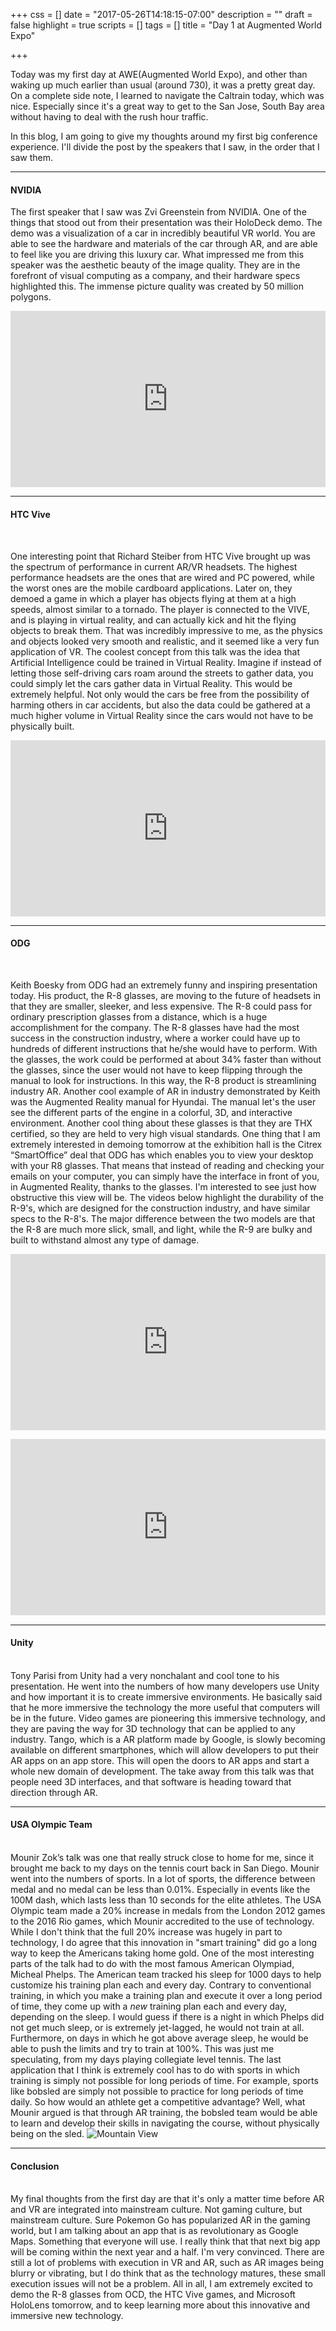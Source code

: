 +++
css = []
date = "2017-05-26T14:18:15-07:00"
description = ""
draft = false
highlight = true
scripts = []
tags = []
title = "Day 1 at Augmented World Expo"

+++




Today was my first day at AWE(Augmented World Expo), and other than waking up much earlier than usual (around 730), it was a pretty great day. On a complete side note, I learned to navigate the Caltrain today, which was nice. Especially since it's a great way to get to the San Jose, South Bay area without having to deal with the rush hour traffic.

In this blog, I am going to give my thoughts around my first big conference experience. I'll divide the post by the speakers that I saw, in the order that I saw them.
<hr>
<h4 id="setup">NVIDIA</h4>

The first speaker that I saw was Zvi Greenstein from NVIDIA. One of the things that stood out from their presentation was their HoloDeck demo. The demo was a visualization of a car in incredibly beautiful VR world. You are able to see the hardware and materials of the car through AR, and are able to feel like you are driving this luxury car. What impressed me from this speaker was the aesthetic beauty of the image quality. They are in the forefront of visual computing as a company, and their hardware specs highlighted this. The immense picture quality was created by 50 million polygons.

<div style="width:100%;height:0;padding-bottom:56%;position:relative;"><iframe src="https://giphy.com/embed/RcpsQ0Y5ytyIU" width="100%" height="100%" style="position:absolute" frameBorder="0" class="giphy-embed" allowFullScreen></iframe></div>
<hr>

<!-- <video id="sampleMovie" src="../../img/holodeck.MOV" controls></video>
<hr> -->

<h4 id="setup">HTC Vive</h4>
<br>

One interesting point that Richard Steiber from HTC Vive brought up was the spectrum of performance in current AR/VR headsets. The highest performance headsets are the ones that are wired and PC powered, while the worst ones are the mobile cardboard applications. Later on, they demoed a game in which a player has objects flying at them at a high speeds, almost similar to a tornado. The player is connected to the VIVE, and is playing in virtual reality, and can actually kick and hit the flying objects to break them. That was incredibly impressive to me, as the physics and objects looked very smooth and realistic, and it seemed like a very fun application of VR. The coolest concept from this talk was the idea that Artificial Intelligence could be trained in Virtual Reality. Imagine if instead of letting those self-driving cars roam around the streets to gather data, you could simply let the cars gather data in Virtual Reality. This would be extremely helpful. Not only would the cars be free from the possibility of harming others in car accidents, but also the data could be gathered at a much higher volume in Virtual Reality since the cars would not have to be physically built.
<br>

<div style="width:100%;height:0;padding-bottom:56%;position:relative;"><iframe src="https://giphy.com/embed/wDjLUqy2RugWk" width="100%" height="100%" style="position:absolute" frameBorder="0" class="giphy-embed" allowFullScreen></iframe></div>
<hr>

<!-- <video id="sampleMovie" src="../../img/htcVive.MOV" controls></video>
<hr> -->

<h4 id="setup">ODG</h4>
<br>

Keith Boesky from ODG had an extremely funny and inspiring presentation today. His product, the R-8 glasses, are moving to the future of headsets in that they are smaller, sleeker, and less expensive. The R-8 could pass for ordinary prescription glasses from a distance, which is a huge accomplishment for the company. The R-8 glasses have had the most success in the construction industry, where a worker could have up to hundreds of different instructions that he/she would have to perform. With the glasses, the work could be performed at about 34% faster than without the glasses, since the user would not have to keep flipping through the manual to look for instructions. In this way, the R-8 product is streamlining industry AR. Another cool example of AR in industry demonstrated by Keith was the Augmented Reality manual for Hyundai. The manual let's the user see the different parts of the engine in a colorful, 3D, and interactive environment. Another cool thing about these glasses is that they are THX certified, so they are held to very high visual standards. One thing that I am extremely interested in demoing tomorrow at the exhibition hall is the Citrex “SmartOffice” deal that ODG has which enables you to view your desktop with your R8 glasses. That means that instead of reading and checking your emails on your computer, you can simply have the interface in front of you, in Augmented Reality, thanks to the glasses. I'm interested to see just how obstructive this view will be. The videos below highlight the durability of the R-9's, which are designed for the construction industry, and have similar specs to the R-8's. The major difference between the two models are that the R-8 are much more slick, small, and light, while the R-9 are bulky and built to withstand almost any type of damage.

<div style="width:100%;height:0;padding-bottom:56%;position:relative;"><iframe src="https://giphy.com/embed/rQId1sZtyuOTm" width="100%" height="100%" style="position:absolute" frameBorder="0" class="giphy-embed" allowFullScreen></iframe></div><p>

<div style="width:100%;height:0;padding-bottom:56%;position:relative;"><iframe src="https://giphy.com/embed/QmT4PQVUZ2taw" width="100%" height="100%" style="position:absolute" frameBorder="0" class="giphy-embed" allowFullScreen></iframe></div><p>

<!-- <video id="sampleMovie" src="../../img/r8.MOV" controls></video> -->

<hr>

<h4 id="setup">Unity</h4>
<br>
Tony Parisi from Unity had a very nonchalant and cool tone to his presentation. He went into the numbers of how many developers use Unity and how important it is to create immersive environments. He basically said that he more immersive the technology the more useful that computers will be in the future. Video games are pioneering this immersive technology, and they are paving the way for 3D technology that can be applied to any industry. Tango, which is a AR platform made by Google, is slowly becoming available on different smartphones, which will allow developers to put their AR apps on an app store. This will open the doors to AR apps and start a whole new domain of development. The take away from this talk was that people need 3D interfaces, and that software is heading toward that direction through AR.
<hr>

<h4 id="setup">USA Olympic Team</h4>
<br>
Mounir Zok’s talk was one that really struck close to home for me, since it brought me back to my days on the tennis court back in San Diego. Mounir went into the numbers of sports. In a lot of sports, the difference between medal and no medal can be less than 0.01%. Especially in events like the 100M dash, which lasts less than 10 seconds for the elite athletes. The USA Olympic team made a 20% increase in medals from the London 2012 games to the 2016 Rio games, which Mounir accredited to the use of technology. While I don't think that the full 20% increase was hugely in part to technology, I do agree that this innovation in "smart training" did go a long way to keep the Americans taking home gold. One of the most interesting parts of the talk had to do with the most famous American Olympiad, Micheal Phelps. The American team tracked his sleep for 1000 days to help customize his training plan each and every day. Contrary to conventional training, in which you make a training plan and execute it over a long period of time, they come up with a <i>new</i> training plan each and every day, depending on the sleep. I would guess if there is a night in which Phelps did not get much sleep, or is extremely jet-lagged, he would not train at all. Furthermore, on days in which he got above average sleep, he would be able to push the limits and try to train at 100%. This was just me speculating, from my days playing collegiate level tennis. The last application that I think is extremely cool has to do with sports in which training is simply not possible for long periods of time. For example, sports like bobsled are simply not possible to practice for long periods of time daily. So how would an athlete get a competitive advantage? Well, what Mounir argued is that through AR training, the bobsled team would be able to learn and develop their skills in navigating the course, without physically being on the sled.

<img class = "pic" src="../../img/phelps.JPG" alt="Mountain View" >

<hr>

<h4 id="setup">Conclusion</h4>
<br>
My final thoughts from the first day are that it's only a matter time before AR and VR are integrated into mainstream culture. Not gaming culture, but mainstream culture. Sure Pokemon Go has popularized AR in the gaming world, but I am talking about an app that is as revolutionary as Google Maps. Something that everyone will use. I really think that that next big app will be coming within the next year and a half. I'm very convinced. There are still a lot of problems with execution in VR and AR, such as AR images being blurry or vibrating, but I do think that as the technology matures, these small execution issues will not be a problem. All in all, I am extremely excited to demo the R-8 glasses from OCD, the HTC Vive games, and Microsoft HoloLens tomorrow, and to keep learning more about this innovative and immersive new technology.
